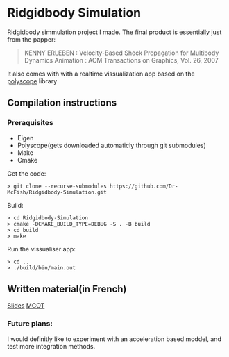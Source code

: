 # Ridgidbody Simulation

Ridgidbody simmulation project I made. The final product is essentially just from the papper:

> KENNY ERLEBEN : Velocity-Based Shock Propagation for Multibody Dynamics Animation : ACM Transactions on Graphics, Vol. 26, 2007

It also comes with with a realtime vissualization app based on the [polyscope](https://polyscope.run/) library

## Compilation instructions

### Preraquisites

* Eigen
* Polyscope(gets downloaded automaticly through git submodules)
* Make
* Cmake

Get the code:
```
> git clone --recurse-submodules https://github.com/Dr-McFish/Ridgidbody-Simulation.git
```

Build:
```
> cd Ridgidbody-Simulation
> cmake -DCMAKE_BUILD_TYPE=DEBUG -S . -B build
> cd build
> make
```

Run the vissualiser app:
```
> cd ..
> ./build/bin/main.out
```

## Written material(in French)

[Slides](https://github.com/user-attachments/files/16102983/Anonymized_TIPE_slides-5.pdf)
[MCOT](https://github.com/user-attachments/files/16102995/Mcot_Anonymized.pdf)


### Future plans:
I would definitly like to experiment with an acceleration based moddel, and test more integration methods.



